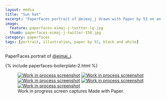 ```yaml
---
layout: media
title: "Sun hat"
excerpt: "PaperFaces portrait of @eimaj_j drawn with Paper by 53 on an iPad."
image: 
  feature: paperfaces-eimaj-j-twitter-lg.jpg
  thumb: paperfaces-eimaj-j-twitter-150.jpg
category: paperfaces
tags: [portrait, illustration, paper by 53, black and white]
---
```


PaperFaces portrait of [@eimaj_j](http://twitter.com/eimaj_j).

{% include paperfaces-boilerplate-2.html %}

<figure class="third">
	<a href="{{ site.url }}/images/paperfaces-eimaj-j-process-1-lg.jpg"><img src="{{ site.url }}/images/paperfaces-eimaj-j-process-1-600.jpg" alt="Work in process screenshot"></a>
	<a href="{{ site.url }}/images/paperfaces-eimaj-j-process-2-lg.jpg"><img src="{{ site.url }}/images/paperfaces-eimaj-j-process-2-600.jpg" alt="Work in process screenshot"></a>
	<a href="{{ site.url }}/images/paperfaces-eimaj-j-process-3-lg.jpg"><img src="{{ site.url }}/images/paperfaces-eimaj-j-process-3-600.jpg" alt="Work in process screenshot"></a>
	<a href="{{ site.url }}/images/paperfaces-eimaj-j-process-4-lg.jpg"><img src="{{ site.url }}/images/paperfaces-eimaj-j-process-4-600.jpg" alt="Work in process screenshot"></a>
	<a href="{{ site.url }}/images/paperfaces-eimaj-j-process-5-lg.jpg"><img src="{{ site.url }}/images/paperfaces-eimaj-j-process-5-600.jpg" alt="Work in process screenshot"></a>
	<figcaption>Work in progress screen captures Made with Paper.</figcaption>
</figure>